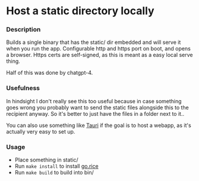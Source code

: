 # Host a static directory locally

### Description

Builds a single binary that has the static/ dir embedded and will serve it when you run the app.
Configurable http and https port on boot, and opens a browser.
Https certs are self-signed, as this is meant as a easy local serve thing.

Half of this was done by chatgpt-4.

### Usefulness

In hindsight I don't really see this too useful because in case something goes wrong
you probably want to send the static files alongside this to the recipient anyway.
So it's better to just have the files in a folder next to it..

You can also use something like [Tauri](https://github.com/tauri-apps/tauri) if the goal is to
host a webapp, as it's actually very easy to set up.

### Usage

- Place something in static/
- Run `make install` to install [go.rice](https://github.com/GeertJohan/go.rice)
- Run `make build` to build into bin/
